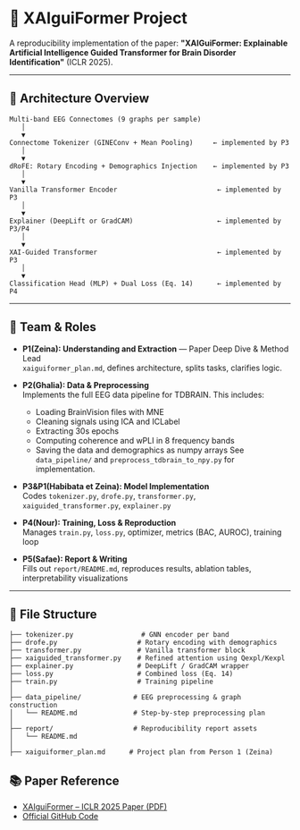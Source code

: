 # 🧠 XAIguiFormer Project

A reproducibility implementation of the paper: **"XAIGuiFormer: Explainable Artificial Intelligence Guided Transformer for Brain Disorder Identification"** (ICLR 2025).

---

## 📐 Architecture Overview

```
Multi-band EEG Connectomes (9 graphs per sample)
   │
   ▼
Connectome Tokenizer (GINEConv + Mean Pooling)     ← implemented by P3
   │
   ▼
dRoFE: Rotary Encoding + Demographics Injection    ← implemented by P3
   │
   ▼
Vanilla Transformer Encoder                         ← implemented by P3
   │
   ▼
Explainer (DeepLift or GradCAM)                     ← implemented by P3/P4
   │
   ▼
XAI-Guided Transformer                              ← implemented by P3
   │
   ▼
Classification Head (MLP) + Dual Loss (Eq. 14)      ← implemented by P4
```

---

## 👥 Team & Roles

- **P1(Zeina): Understanding and Extraction** — Paper Deep Dive & Method Lead  
  `xaiguiformer_plan.md`, defines architecture, splits tasks, clarifies logic.

- **P2(Ghalia): Data & Preprocessing**  
  Implements the full EEG data pipeline for TDBRAIN. This includes:
  - Loading BrainVision files with MNE
  - Cleaning signals using ICA and ICLabel
  - Extracting 30s epochs
  - Computing coherence and wPLI in 8 frequency bands
  - Saving the data and demographics as numpy arrays
  See `data_pipeline/` and `preprocess_tdbrain_to_npy.py` for implementation.

- **P3&P1(Habibata et Zeina): Model Implementation**  
  Codes `tokenizer.py`, `drofe.py`, `transformer.py`, `xaiguided_transformer.py`, `explainer.py`

- **P4(Nour): Training, Loss & Reproduction**  
  Manages `train.py`, `loss.py`, optimizer, metrics (BAC, AUROC), training loop

- **P5(Safae): Report & Writing**  
  Fills out `report/README.md`, reproduces results, ablation tables, interpretability visualizations

---

## 📂 File Structure

```
├── tokenizer.py                 # GNN encoder per band
├── drofe.py                    # Rotary encoding with demographics
├── transformer.py              # Vanilla transformer block
├── xaiguided_transformer.py    # Refined attention using Qexpl/Kexpl
├── explainer.py                # DeepLift / GradCAM wrapper
├── loss.py                     # Combined loss (Eq. 14)
├── train.py                    # Training pipeline
│
├── data_pipeline/             # EEG preprocessing & graph construction
│   └── README.md              # Step-by-step preprocessing plan
│
├── report/                    # Reproducibility report assets
│   └── README.md
│
├── xaiguiformer_plan.md      # Project plan from Person 1 (Zeina)
```


## 📚 Paper Reference

- [XAIguiFormer – ICLR 2025 Paper (PDF)](https://openreview.net/pdf?id=AD5yx2xq8R)
- [Official GitHub Code](https://github.com/HanningGuo/XAIguiFormer)

